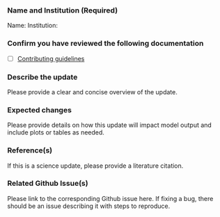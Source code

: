 ### Name and Institution (Required)

Name:
Institution:

### Confirm you have reviewed the following documentation

- [ ] [Contributing guidelines](https://hemco.readthedocs.io/en/stable/reference/CONTRIBUTING.html)

### Describe the update

Please provide a clear and concise overview of the update.

### Expected changes

Please provide details on how this update will impact model output and include plots or tables as needed.

### Reference(s)

If this is a science update, please provide a literature citation.

### Related Github Issue(s)

Please link to the corresponding Github issue here. If fixing a bug, there should be an issue describing it with steps to reproduce.
